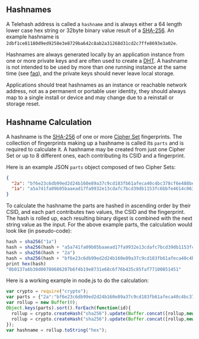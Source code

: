 ## Hashnames

A Telehash address is called a `hashname` and is always either a 64 length lower case hex string or 32byte binary value result of a [SHA-256](http://en.wikipedia.org/wiki/SHA-2).  An example hashname is `2dbf1ce81180d9ed9258e3e8729ba642c8ab2a31268d31cd2c7ffe8693e3a02e`.

Hashnames are always generated locally by an application instance from one or more private keys and are often used to create a [DHT](dht.md).  A hashname is not intended to be used by more than one running instance at the same time (see [faq](faq.md#simultaneous)), and the private keys should never leave local storage.

Applications should treat hashnames as an instance or reachable network address, not as a permanent or portable user identity, they should always map to a single install or device and may change due to a reinstall or storage reset.

## Hashname Calculation

A hashname is the [SHA-256](http://en.wikipedia.org/wiki/SHA-2) of one or more [Cipher Set](cipher_sets.md) fingerprints.  The collection of fingerprints making up a hashname is called its `parts` and is required to calculate it.  A hashname may be created from just one Cipher Set or up to 8 different ones, each contributing its CSID and a fingerprint.

Here is an example JSON `parts` object composed of two Cipher Sets:

```json
{
  "2a": "bf6e23c6db99ed2d24b160e89a37c9cd183fb61afeca40c4bc378cf6e488bebe",
  "1a": "a5a741fa09b05baaead17fa9932e13cdafc7bcd39db1153fc6bbfe4614c063f3"
}
```

To calculate the hashname the parts are hashed in ascending order by their CSID, and each part contributes two values, the CSID and the fingerprint. The hash is rolled up, each resulting binary digest is combined with the next string value as the input. For the above example parts, the calculation would look like (in pseudo-code):

```js
hash = sha256("1a")
hash = sha256(hash + "a5a741fa09b05baaead17fa9932e13cdafc7bcd39db1153fc6bbfe4614c063f3")
hash = sha256(hash + "2a")
hash = sha256(hash + "bf6e23c6db99ed2d24b160e89a37c9cd183fb61afeca40c4bc378cf6e488bebe")
print hex(hash)
"0b0137a6b38d00780686207b6f4b19e8731e68c6f76b435c85faf77100851451"
```

Here is a working example in node.js to do the calculation:

```js
var crypto = require("crypto");
var parts = {"2a":"bf6e23c6db99ed2d24b160e89a37c9cd183fb61afeca40c4bc378cf6e488bebe","1a":"a5a741fa09b05baaead17fa9932e13cdafc7bcd39db1153fc6bbfe4614c063f3"};
var rollup = new Buffer(0);
Object.keys(parts).sort().forEach(function(id){
  rollup = crypto.createHash("sha256").update(Buffer.concat([rollup,new Buffer(id)])).digest();
  rollup = crypto.createHash("sha256").update(Buffer.concat([rollup,new Buffer(parts[id])])).digest();
});
var hashname = rollup.toString("hex");
```
